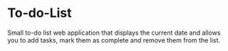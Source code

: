 # To-do-List
Small to-do list web application that displays the current date and allows you to add tasks, mark them as complete and remove them from the list.
